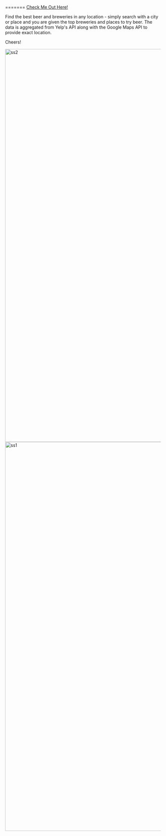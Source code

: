 

=======
[Check Me Out Here!](https://snackspace.herokuapp.com "Pursuit Of Hoppiness")

Find the best beer and breweries in any location - simply search with a city or place and you are given the top breweries and places to try beer. The data is aggregated from Yelp's API along with the Google Maps API to provide exact location.

Cheers!


<img width="1271" alt="ss2" src="https://cloud.githubusercontent.com/assets/18318386/17990229/b5e1571c-6ae8-11e6-8bbd-56c365cddbc5.png">
<img width="1258" alt="ss1" src="https://cloud.githubusercontent.com/assets/18318386/17990228/b5ca5896-6ae8-11e6-981b-b7ee3649b658.png">

